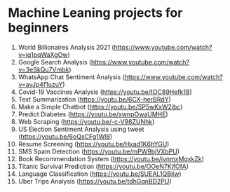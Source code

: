 # Machine Leaning projects for beginners
1. World Billionaires Analysis 2021 (https://www.youtube.com/watch?v=iq1pqWaXgOw)
2. Google Search Analysis (https://www.youtube.com/watch?v=3eSkQu7Vmbk)
3. WhatsApp Chat Sentiment Analysis (https://www.youtube.com/watch?v=avJp4f1uzuY)
4. Covid-19 Vaccines Analysis (https://youtu.be/tOC89Hefk18)
5. Text Summarization (https://youtu.be/6CX-herBRdY)
6. Make a Simple Chatbot (https://youtu.be/SP5wKxW2ibc)
7. Predict Diabetes (https://youtu.be/xwnpOwaUMHE)
8. Web Scraping (https://youtu.be/-c-V98ZUNhk)
9. US Election Sentiment Analysis using tweet (https://youtu.be/6oQsCFg1Wl8)
10. Resume Screening (https://youtu.be/Hxad1K6hYGU)
11. SMS Spam Detection (https://youtu.be/mPW9bjVXbPU)
12. Book Recommendation System (https://youtu.be/iynmxMqxkZk)
13. Titanic Survival Prediction (https://youtu.be/OOeN7KjfOfA)
14. Language Classification (https://youtu.be/SUEAL1QBilw)
15. Uber Trips Analysis (https://youtu.be/tdhGqnBD2PU)

